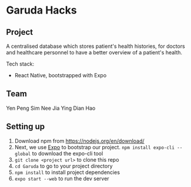 # Garuda Hacks

## Project
<!-- Include UI image here-->
A centralised database which stores patient's health histories, for doctors and healthcare personnel to have a better overview of a patient's health.

Tech stack:
- React Native, bootstrapped with Expo
<!-- Add other things later -->

## Team
<!-- Talk about Roles later -->
Yen Peng
Sim Nee
Jia Ying
Dian Hao

## Setting up
1. Download npm from https://nodejs.org/en/download/
2. Next, we use [Expo](https://expo.io/) to bootstrap our project. `npm install expo-cli --global` to download the expo-cli tool
3. `git clone <project url>` to clone this repo
4. `cd Garuda` to go to your project directory
5. `npm install` to install project dependencies
6. `expo start --web` to run the dev server